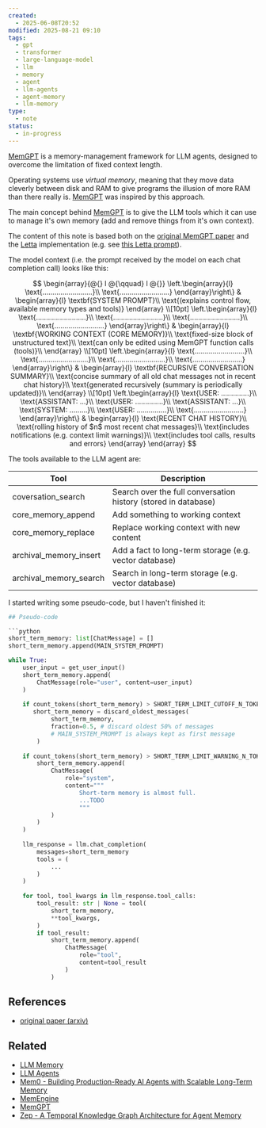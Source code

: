 ```yaml
---
created:
  - 2025-06-08T20:52
modified: 2025-08-21 09:10
tags:
  - gpt
  - transformer
  - large-language-model
  - llm
  - memory
  - agent
  - llm-agents
  - agent-memory
  - llm-memory
type:
  - note
status:
  - in-progress
---
```

[MemGPT](MemGPT.md) is a memory-management framework for LLM agents, designed to overcome the limitation of fixed context length.

Operating systems use *virtual memory*, meaning that they move data cleverly between disk and RAM to give programs the illusion of more RAM than there really is. [MemGPT](MemGPT.md) was inspired by this approach.

The main concept behind [MemGPT](MemGPT.md) is to give the LLM tools which it can use to manage it's own memory (add and remove things from it's own context).

The content of this note is based both on the [original MemGPT paper](https://arxiv.org/abs/2310.08560) and the [Letta](https://github.com/letta-ai/letta) implementation (e.g. see [this Letta prompt](https://github.com/letta-ai/letta/blob/main/letta/prompts/system/memgpt_base.txt)).     

The model context (i.e. the prompt received by the model on each chat completion call) looks like this:

$$
\begin{array}{@{} l @{\qquad} l @{}}
\left.\begin{array}{l}
\text{.........................}\\
\text{.........................}
\end{array}\right\} &
\begin{array}{l}
\textbf{SYSTEM PROMPT}\\
\text{(explains control flow, available memory types and tools)}
\end{array}
\\[10pt]
\left.\begin{array}{l}
\text{.........................}\\
\text{.........................}\\
\text{.........................}\\
\text{.........................}
\end{array}\right\} &
\begin{array}{l}
\textbf{WORKING CONTEXT (CORE MEMORY)}\\
\text{fixed-size block of unstructured text}\\
\text{can only be edited using MemGPT function calls (tools)}\\
\end{array}
\\[10pt]
\left.\begin{array}{l}
\text{.........................}\\
\text{.........................}\\
\text{.........................}\\
\text{.........................}
\end{array}\right\} &
\begin{array}{l}
\textbf{RECURSIVE CONVERSATION SUMMARY}\\
\text{concise summary of all old chat messages not in recent chat history}\\
\text{generated recursively (summary is periodically updated)}\\
\end{array}
\\[10pt]
\left.\begin{array}{l}
\text{USER: ..............}\\
\text{ASSISTANT: ...}\\
\text{USER: ..............}\\
\text{ASSISTANT: ...}\\
\text{SYSTEM: .........}\\
\text{USER: ...............}\\
\text{.........................}
\end{array}\right\} &
\begin{array}{l}
\text{RECENT CHAT HISTORY}\\
\text{rolling history of $n$ most recent chat messages}\\
\text{includes notifications (e.g. context limit warnings)}\\
\text{includes tool calls, results and errors}
\end{array}
\end{array}
$$


The tools available to the LLM agent are:

| Tool                   | Description                                                    |
| ---------------------- | -------------------------------------------------------------- |
| coversation_search     | Search over the full conversation history (stored in database) |
| core_memory_append     | Add something to working context                               |
| core_memory_replace    | Replace working context with new content                       |
| archival_memory_insert | Add a fact to long-term storage (e.g. vector database)         |
| archival_memory_search | Search in long-term storage (e.g. vector database)             |

I started writing some pseudo-code, but I haven't finished it:

```python
## Pseudo-code

```python
short_term_memory: list[ChatMessage] = []
short_term_memory.append(MAIN_SYSTEM_PROMPT)

while True:
	user_input = get_user_input()
	short_term_memory.append(
		ChatMessage(role="user", content=user_input)
	)
	
	if count_tokens(short_term_memory) > SHORT_TERM_LIMIT_CUTOFF_N_TOKENS:
	   short_term_memory = discard_oldest_messages(
			short_term_memory,
			fraction=0.5, # discard oldest 50% of messages
			# MAIN_SYSTEM_PROMPT is always kept as first message 
		)
	   
	if count_tokens(short_term_memory) > SHORT_TERM_LIMIT_WARNING_N_TOKENS:
	    short_term_memory.append(
			ChatMessage(
				role="system",
				content="""
					Short-term memory is almost full.
					...TODO
					"""
			)
		)
	)
	
	llm_response = llm.chat_completion(
		messages=short_term_memory
		tools = (
			...	
		)	
	)
	
	for tool, tool_kwargs in llm_response.tool_calls:
		tool_result: str | None = tool(
			short_term_memory,
			**tool_kwargs,
		)
		if tool_result:
			short_term_memory.append(
				ChatMessage(
					role="tool",
					content=tool_result	
				)
			)
```

## References
* [original paper (arxiv)](https://arxiv.org/abs/2310.08560)
## Related
* [LLM Memory](LLM%20Memory.md)
* [LLM Agents](LLM%20Agents.md)
* [Mem0 - Building Production-Ready AI Agents with Scalable Long-Term Memory](Mem0%20-%20Building%20Production-Ready%20AI%20Agents%20with%20Scalable%20Long-Term%20Memory.md)
* [MemEngine](MemEngine.md)
* [MemGPT](MemGPT.md)
* [Zep - A Temporal Knowledge Graph Architecture for Agent Memory](Zep%20-%20A%20Temporal%20Knowledge%20Graph%20Architecture%20for%20Agent%20Memory.md)
